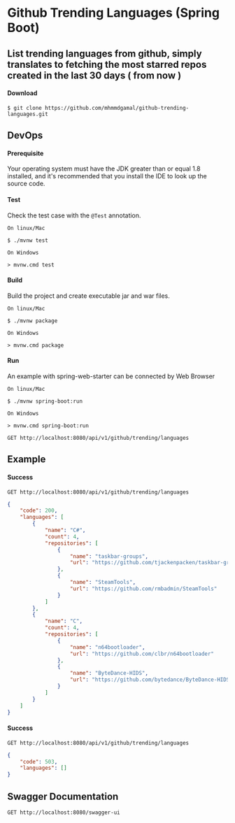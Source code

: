 # Github Trending Languages (Spring Boot)
## List trending languages from github, simply translates to fetching the most starred repos created in the last 30 days ( from now )


#### Download

```
$ git clone https://github.com/mhmmdgamal/github-trending-languages.git
```

## DevOps

#### Prerequisite

Your operating system must have the JDK greater than or equal 1.8 installed, and it's recommended that you install the
 IDE to look up the source code.

#### Test

Check the test case with the `@Test` annotation.

```
On linux/Mac

$ ./mvnw test 

On Windows

> mvnw.cmd test
```

#### Build

Build the project and create executable jar and war files.

```
On linux/Mac

$ ./mvnw package 

On Windows

> mvnw.cmd package
```

#### Run

An example with spring-web-starter can be connected by Web Browser

```
On linux/Mac

$ ./mvnw spring-boot:run

On Windows

> mvnw.cmd spring-boot:run
```

```
GET http://localhost:8080/api/v1/github/trending/languages
```

## Example

#### Success

```
GET http://localhost:8080/api/v1/github/trending/languages
```

```json
{
    "code": 200,
    "languages": [
        {
            "name": "C#",
            "count": 4,
            "repositories": [
                {
                    "name": "taskbar-groups",
                    "url": "https://github.com/tjackenpacken/taskbar-groups"
                },
                {
                    "name": "SteamTools",
                    "url": "https://github.com/rmbadmin/SteamTools"
                }
            ]
        },
        {
            "name": "C",
            "count": 4,
            "repositories": [
                {
                    "name": "n64bootloader",
                    "url": "https://github.com/clbr/n64bootloader"
                },
                {
                    "name": "ByteDance-HIDS",
                    "url": "https://github.com/bytedance/ByteDance-HIDS"
                }
            ]
        }
    ]
}
```

#### Success

```
GET http://localhost:8080/api/v1/github/trending/languages
```
```json
{
    "code": 503,
    "languages": []
}
```

## Swagger Documentation

```
GET http://localhost:8080/swagger-ui
```
